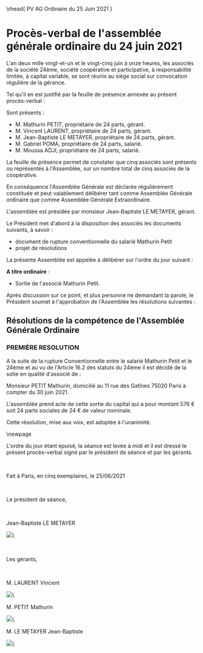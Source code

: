 \rhead{ PV AG Ordinaire du 25 Juin 2021 }

# Procès-verbal de l'assemblée générale ordinaire du 24 juin 2021

L'an deux mille vingt-et-un et le vingt-cinq juin à onze heures, les associés de la société 24ème, société coopérative et participative, à responsabilité limitée, à capital variable, se sont réunis au siège social sur convocation régulière de la gérance.

Tel qu'il en est justifié par la feuille de présence annexée au présent procès-verbal :

Sont présents :

- M. Mathurin PETIT, propriétaire de 24 parts, gérant.
- M. Vincent LAURENT, propriétaire de 24 parts, gérant.
- M. Jean-Baptiste LE METAYER, propriétaire de 24 parts, gérant.
- M. Gabriel POMA, propriétaire de 24 parts, salarié.
- M. Moussa ADJI, propriétaire de 24 parts, salarié.

La feuille de présence permet de constater que cinq associés sont présents ou représentés à l'Assemblée, sur un nombre total de cinq associés de la coopérative.

En conséquence l'Assemblée Générale est déclarée régulièrement constituée et peut valablement délibérer tant comme Assemblée Générale ordinaire que comme Assemblée Générale Extraordinaire.

L'assemblée est présidée par monsieur Jean-Baptiste LE METAYER, gérant.

Le Président met d'abord à la disposition des associés les documents suivants, à savoir :

- document de rupture conventionnelle du salarié Mathurin Petit
- projet de résolutions

La présente Assemblée est appelée à délibérer sur l'ordre du jour suivant :

**A titre ordinaire** :

- Sortie de l'associé Mathurin Petit.

Après discussion sur ce point, et plus personne ne demandant la parole, le Président soumet à l'approbation de l'Assemblée les résolutions suivantes :

## Résolutions de la compétence de l'Assemblée Générale Ordinaire

### PREMIÈRE RESOLUTION

A la suite de la rupture Conventionnelle entre le salarié Mathurin Petit et le 24ème et au vu de l'Article 16.2 des statuts du 24ème il est décidé de la sotie en qualité d'associé de :

Monsieur PETIT Mathurin, domicilié au 11 rue des Gatînes 75020 Paris à compter du 30 juin 2021.

L'assemblée prend acte de cette sortie du capital qui a pour montant 576 € soit 24 parts sociales de 24 € de valeur nominale.

Cette résolution, mise aux voix, est adoptée à l'unanimité.

\newpage

L'ordre du jour étant épuisé, la séance est levée à midi et il est dressé le présent procès-verbal signé par le président de séance et par les gérants.

&nbsp;

Fait à Paris, en cinq exemplaires, le 25/06/2021

&nbsp;

Le président de séance,

&nbsp;

Jean-Baptiste LE METAYER

![](images/signature_lu_approuve_2.jpg)\

&nbsp;

Les gérants,

&nbsp;

M. LAURENT Vincent

![](images/signature_lu_approuve_1.jpg)\

M. PETIT Mathurin

![](images/signature_lu_approuve_3.jpg)\

M. LE METAYER Jean-Baptiste

![](images/signature_lu_approuve_2.jpg)\
